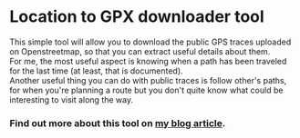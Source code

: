 # Location to GPX downloader tool
This simple tool will allow you to download the public GPS traces uploaded on Openstreetmap, so that you can extract useful details about them.\
For me, the most useful aspect is knowing when a path has been traveled for the last time (at least, that is documented).\
Another useful thing you can do with public traces is follow other's paths, for when you're planning a route but you don't quite know what could be interesting to visit along the way.
### Find out more about this tool on [my blog article](https://deeptronix.wordpress.com/2021/05/01/tool-for-gpx-tracks/).

